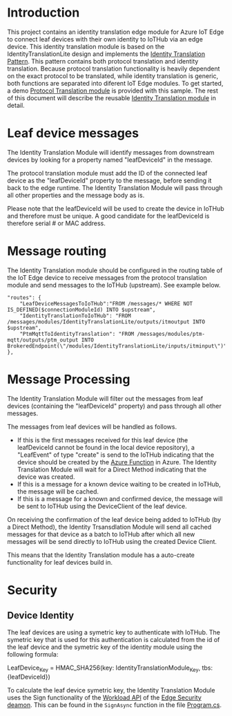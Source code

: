 # Introduction 
This project contains an identity translation edge module for Azure IoT Edge to connect leaf devices with their own identity to IoTHub via an edge device. This identity translation module is based on the IdentityTranslationLite design and implements the [Identity Translation Pattern](https://docs.microsoft.com/bs-latn-ba/azure/iot-edge/iot-edge-as-gateway#patterns). This pattern contains both protocol translation and identity translation. Because protocol translation functionality is heavily dependent on the exact protocol to be translated, while identity translation is generic, both functions are separated into diferent IoT Edge modules. To get started, a demo [Protocol Translation module](/src/edge/modules/ptm-mqtt) is provided with this sample. The rest of this document will describe the reusable [Identity Translation module](/src/edge/modules/IdentityTranslationLite) in detail.

# Leaf device messages
The Identity Translation Module will identify messages from downstream devices by looking for a property named "leafDeviceId" in the message.

The protocol translation module must add the ID of the connected leaf device as the "leafDeviceId" property to the message, before sending it back to the edge runtime. The Identity Translation Module will pass through all other properties and the message body as is.

Please note that the leafDeviceId will be used to create the device in IoTHub and therefore must be unique. A good candidate for the leafDeviceId is therefore serial # or MAC address.

# Message routing

The Identity Translation module should be configured in the routing table of the IoT Edge device to receive messages from the protocol translation module and send messages to the IoTHub (upstream). See example below.

```
"routes": {
    "LeafDeviceMessagesToIoTHub":"FROM /messages/* WHERE NOT IS_DEFINED($connectionModuleId) INTO $upstream",
    "IdentityTranslationToIoTHub": "FROM /messages/modules/IdentityTranslationLite/outputs/itmoutput INTO $upstream",
    "PtmMqttToIdentityTranslation": "FROM /messages/modules/ptm-mqtt/outputs/ptm_output INTO BrokeredEndpoint(\"/modules/IdentityTranslationLite/inputs/itminput\")"
},
```

# Message Processing

The Identity Translation Module will filter out the messages from leaf devices (containing the "leafDeviceId" property) and pass through all other messages.

The messages from leaf devices will be handled as follows.
- If this is the first messages received for this leaf device (the leafDeviceId cannot be found in the local device repository), a "LeafEvent" of type "create" is send to the IoTHub indicating that the device should be created by the [Azure Function](/src/cloud/functions) in Azure. The Identity Translation Module will wait for a Direct Method indicating that the device was created.
- If this is a message for a known device waiting to be created in IoTHub, the message will be cached.
- If this is a message for a known and confirmed device, the message will be sent to IoTHub using the DeviceClient of the leaf device.

On receiving the confirmation of the leaf device being added to IoTHub (by a Direct Method), the Identity Trsansdlation Module will send all cached messages for that device as a batch to IoTHub after which all new messages will be send directly to IoTHub using the created Device Client.

This means that the Identity Translation module has a auto-create functionality for leaf devices build in.

# Security
## Device Identity
The leaf devices are using a symetric key to authenticate with IoTHub. The symetric key that is used for this authentication is calculated from the id of the leaf device and the symetric key of the identity module using the following formula:

LeafDevice<sub>Key</sub> = HMAC_SHA256(key: IdentityTranslationModule<sub>Key</Sub>, tbs: {leafDeviceId})

To calculate the leaf device symetric key, the Identity Translation Module uses the Sign functionality of the [Workload API](https://github.com/Azure/iotedge/blob/master/edgelet/api/workloadVersion_2019_01_30.yaml) of the [Edge Security deamon](https://docs.microsoft.com/en-us/azure/iot-edge/iot-edge-security-manager). This can be found in the <code>SignAsync</code> function in the file [Program.cs](\modules\IdentityTranslationLite\Program.cs).
